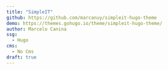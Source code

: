 ```yaml
---
title: "SimpleIT"
github: https://github.com/marcanuy/simpleit-hugo-theme
demo: https://themes.gohugo.io/theme/simpleit-hugo-theme/
author: Marcelo Canina
ssg:
  - Hugo
cms:
  - No Cms
draft: true
---
```

